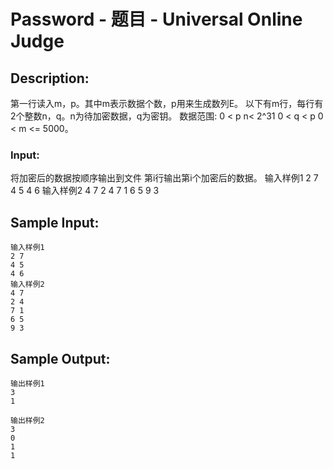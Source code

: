 # Password - 题目 - Universal Online Judge

## Description: 

第一行读入m，p。其中m表示数据个数，p用来生成数列E。 以下有m行，每行有2个整数n，q。n为待加密数据，q为密钥。 数据范围:  0 < p n< 2^31 0 < q < p 0 < m <= 5000。

### Input: 

将加密后的数据按顺序输出到文件 第i行输出第i个加密后的数据。  输入样例1 2 7 4 5 4 6  输入样例2 4 7 2 4 7 1 6 5 9 3


## Sample Input: 
```
输入样例1 
2 7 
4 5 
4 6 
输入样例2 
4 7 
2 4 
7 1 
6 5 
9 3 
```

## Sample Output: 
```
输出样例1
3
1

输出样例2
3
0
1
1
```
